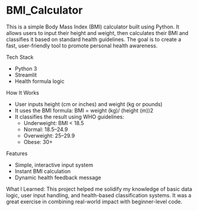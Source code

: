 # BMI_Calculator
 
This is a simple Body Mass Index (BMI) calculator built using Python. It allows users to input their height and weight, then calculates their BMI and classifies it based on standard health guidelines. The goal is to create a fast, user-friendly tool to promote personal health awareness.


 Tech Stack
- Python 3
- Streamlit
- Health formula logic


 How It Works
- User inputs height (cm or inches) and weight (kg or pounds)
- It uses the BMI formula:
       BMI  = weight (kg)/ (height (m))2
- It classifies the result using WHO guidelines:
     - Underweight: BMI < 18.5
     - Normal: 18.5–24.9
     - Overweight: 25–29.9
     - Obese: 30+


 Features
- Simple, interactive input system
- Instant BMI calculation
- Dynamic health feedback message



 What I Learned:
This project helped me solidify my knowledge of basic data logic, user input handling, and health-based classification systems. It was a great exercise in combining real-world impact with beginner-level code.
